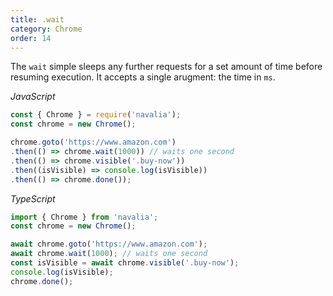 ```yaml
---
title: .wait
category: Chrome
order: 14
---
```


The `wait` simple sleeps any further requests for a set amount of time before resuming execution. It accepts a single arugment: the time in `ms`.

*JavaScript*
```js
const { Chrome } = require('navalia');
const chrome = new Chrome();

chrome.goto('https://www.amazon.com')
.then(() => chrome.wait(1000)) // waits one second
.then(() => chrome.visible('.buy-now'))
.then((isVisible) => console.log(isVisible))
.then(() => chrome.done());
```

*TypeScript*
```ts
import { Chrome } from 'navalia';
const chrome = new Chrome();

await chrome.goto('https://www.amazon.com');
await chrome.wait(1000); // waits one second
const isVisible = await chrome.visible('.buy-now');
console.log(isVisible);
chrome.done();
```

